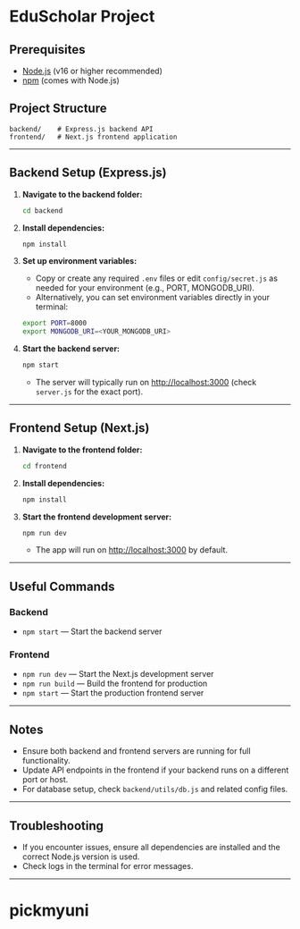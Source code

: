# EduScholar Project

## Prerequisites

- [Node.js](https://nodejs.org/) (v16 or higher recommended)
- [npm](https://www.npmjs.com/) (comes with Node.js)

## Project Structure

```
backend/    # Express.js backend API
frontend/   # Next.js frontend application
```

---

## Backend Setup (Express.js)

1. **Navigate to the backend folder:**
   ```bash
   cd backend
   ```
2. **Install dependencies:**
   ```bash
   npm install
   ```
3. **Set up environment variables:**

   - Copy or create any required `.env` files or edit `config/secret.js` as needed for your environment (e.g., PORT, MONGODB_URI).
   - Alternatively, you can set environment variables directly in your terminal:

   ```bash
   export PORT=8000
   export MONGODB_URI=<YOUR_MONGODB_URI>
   ```

4. **Start the backend server:**
   ```bash
   npm start
   ```
   - The server will typically run on [http://localhost:3000](http://localhost:3000) (check `server.js` for the exact port).

---

## Frontend Setup (Next.js)

1. **Navigate to the frontend folder:**
   ```bash
   cd frontend
   ```
2. **Install dependencies:**
   ```bash
   npm install
   ```
3. **Start the frontend development server:**
   ```bash
   npm run dev
   ```
   - The app will run on [http://localhost:3000](http://localhost:3000) by default.

---

## Useful Commands

### Backend

- `npm start` — Start the backend server

### Frontend

- `npm run dev` — Start the Next.js development server
- `npm run build` — Build the frontend for production
- `npm start` — Start the production frontend server

---

## Notes

- Ensure both backend and frontend servers are running for full functionality.
- Update API endpoints in the frontend if your backend runs on a different port or host.
- For database setup, check `backend/utils/db.js` and related config files.

---

## Troubleshooting

- If you encounter issues, ensure all dependencies are installed and the correct Node.js version is used.
- Check logs in the terminal for error messages.

---
# pickmyuni
